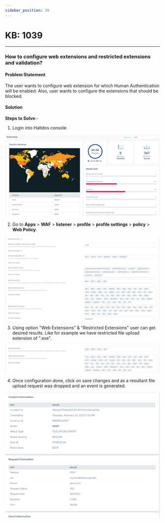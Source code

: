 ```yaml
---
sidebar_position: 39
---
```


# KB: 1039
-----------

### **How to configure web extensions and restricted extensions and validation?**

#### **Problem Statement**

The user wants to configure web extension for which Human Authentication will be enabled. Also, user wants to configure the extensions that should be blocked.

#### **Solution**

**Steps to Solve**:-

1. Login into Haltdos console.

![kb-1039](/img/waf/v8/kb/kb_1039_overview.png)

2. Go to **Apps** > **WAF** > **listener** > **profile** > **profile settings** > **policy**  > **Web Policy**.

![kb-1039](/img/waf/v8/kb/kb_1039_web_policy.png)

3. Using option "Web Extensions" & "Restricted Extensions" user can get desired results. Like for example we have restricted file upload extension of ".exe".

![kb-1039](/img/waf/v8/kb/kb_1039_web_conf.png)

4. Once configuration done, click on save changes and as a resultant file upload request was dropped and an event is generated.

![kb-1039](/img/waf/v8/kb/kb_1039_incident.png)


